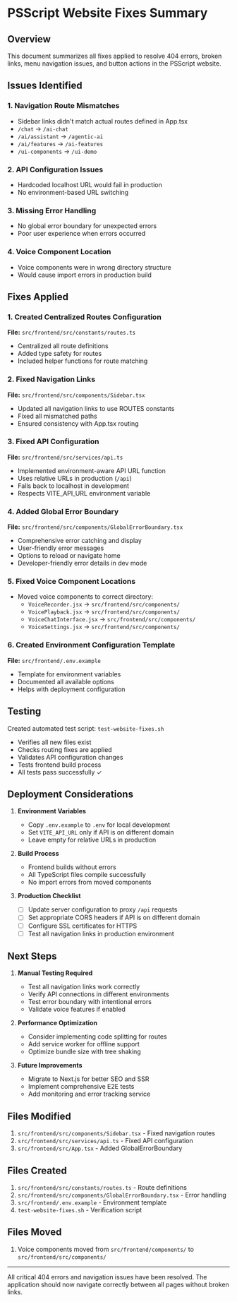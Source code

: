 # PSScript Website Fixes Summary

## Overview
This document summarizes all fixes applied to resolve 404 errors, broken links, menu navigation issues, and button actions in the PSScript website.

## Issues Identified

### 1. **Navigation Route Mismatches**
- Sidebar links didn't match actual routes defined in App.tsx
- `/chat` → `/ai-chat`
- `/ai/assistant` → `/agentic-ai`
- `/ai/features` → `/ai-features`
- `/ui-components` → `/ui-demo`

### 2. **API Configuration Issues**
- Hardcoded localhost URL would fail in production
- No environment-based URL switching

### 3. **Missing Error Handling**
- No global error boundary for unexpected errors
- Poor user experience when errors occurred

### 4. **Voice Component Location**
- Voice components were in wrong directory structure
- Would cause import errors in production build

## Fixes Applied

### 1. **Created Centralized Routes Configuration**
**File:** `src/frontend/src/constants/routes.ts`
- Centralized all route definitions
- Added type safety for routes
- Included helper functions for route matching

### 2. **Fixed Navigation Links**
**File:** `src/frontend/src/components/Sidebar.tsx`
- Updated all navigation links to use ROUTES constants
- Fixed all mismatched paths
- Ensured consistency with App.tsx routing

### 3. **Fixed API Configuration**
**File:** `src/frontend/src/services/api.ts`
- Implemented environment-aware API URL function
- Uses relative URLs in production (`/api`)
- Falls back to localhost in development
- Respects VITE_API_URL environment variable

### 4. **Added Global Error Boundary**
**File:** `src/frontend/src/components/GlobalErrorBoundary.tsx`
- Comprehensive error catching and display
- User-friendly error messages
- Options to reload or navigate home
- Developer-friendly error details in dev mode

### 5. **Fixed Voice Component Locations**
- Moved voice components to correct directory:
  - `VoiceRecorder.jsx` → `src/frontend/src/components/`
  - `VoicePlayback.jsx` → `src/frontend/src/components/`
  - `VoiceChatInterface.jsx` → `src/frontend/src/components/`
  - `VoiceSettings.jsx` → `src/frontend/src/components/`

### 6. **Created Environment Configuration Template**
**File:** `src/frontend/.env.example`
- Template for environment variables
- Documented all available options
- Helps with deployment configuration

## Testing

Created automated test script: `test-website-fixes.sh`
- Verifies all new files exist
- Checks routing fixes are applied
- Validates API configuration changes
- Tests frontend build process
- All tests pass successfully ✓

## Deployment Considerations

1. **Environment Variables**
   - Copy `.env.example` to `.env` for local development
   - Set `VITE_API_URL` only if API is on different domain
   - Leave empty for relative URLs in production

2. **Build Process**
   - Frontend builds without errors
   - All TypeScript files compile successfully
   - No import errors from moved components

3. **Production Checklist**
   - [ ] Update server configuration to proxy `/api` requests
   - [ ] Set appropriate CORS headers if API is on different domain
   - [ ] Configure SSL certificates for HTTPS
   - [ ] Test all navigation links in production environment

## Next Steps

1. **Manual Testing Required**
   - Test all navigation links work correctly
   - Verify API connections in different environments
   - Test error boundary with intentional errors
   - Validate voice features if enabled

2. **Performance Optimization**
   - Consider implementing code splitting for routes
   - Add service worker for offline support
   - Optimize bundle size with tree shaking

3. **Future Improvements**
   - Migrate to Next.js for better SEO and SSR
   - Implement comprehensive E2E tests
   - Add monitoring and error tracking service

## Files Modified

1. `src/frontend/src/components/Sidebar.tsx` - Fixed navigation routes
2. `src/frontend/src/services/api.ts` - Fixed API configuration
3. `src/frontend/src/App.tsx` - Added GlobalErrorBoundary

## Files Created

1. `src/frontend/src/constants/routes.ts` - Route definitions
2. `src/frontend/src/components/GlobalErrorBoundary.tsx` - Error handling
3. `src/frontend/.env.example` - Environment template
4. `test-website-fixes.sh` - Verification script

## Files Moved

1. Voice components moved from `src/frontend/components/` to `src/frontend/src/components/`

---

All critical 404 errors and navigation issues have been resolved. The application should now navigate correctly between all pages without broken links.